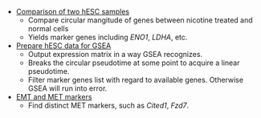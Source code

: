 - [Comparison of two hESC samples](https://kchen-lab.github.io/Cyclum/tests/postproc/hESC-comparison.nb.html)
  - Compare circular mangitude of genes between nicotine treated and normal cells
  - Yields marker genes including _ENO1_, _LDHA_, etc.
- [Prepare hESC data for GSEA](https://kchen-lab.github.io/Cyclum/tests/postproc/hESC-both.nb.html)
  - Output expression matrix in a way GSEA recognizes.
  - Breaks the circular pseudotime at some point to acquire a linear pseudotime.
  - Filter marker genes list with regard to available genes. Otherwise GSEA will run into error.
- [EMT and MET markers](https://kchen-lab.github.io/Cyclum/tests/postproc/emt.nb.html)
  - Find distinct MET markers, such as _Cited1_, _Fzd7_.
